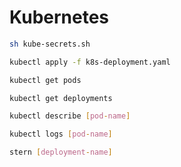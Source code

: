 # Kubernetes

```bash
sh kube-secrets.sh
```

```bash
kubectl apply -f k8s-deployment.yaml
```

```bash
kubectl get pods
```

```bash
kubectl get deployments
```

```bash
kubectl describe [pod-name]
```

```bash
kubectl logs [pod-name]
```

```bash
stern [deployment-name]
```
